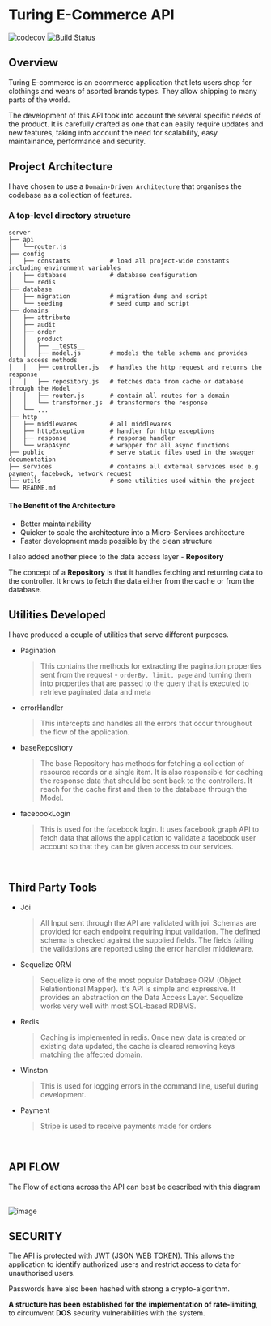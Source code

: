 # Turing E-Commerce API

[![codecov](https://codecov.io/gh/terisolve/turing-api/branch/master/graph/badge.svg?token=ZFqUkBI4VD)](https://codecov.io/gh/terisolve/turing-api)
[![Build Status](https://travis-ci.com/terisolve/turing-api.svg?token=ozaWQTUqMvyqxXhsDedC&branch=master)](https://travis-ci.com/terisolve/turing-api)

## Overview
Turing E-commerce is an ecommerce application that lets users shop for clothings and wears of asorted brands types. They allow shipping to many parts of the world. 

The development of this API took into account the several specific needs of the product. It is carefully crafted as one that can easily require updates and new features, taking into account the need for scalability, easy maintainance, performance and security.

## Project Architecture
I have chosen to use a `Domain-Driven Architecture` that organises the codebase as a collection of features. 

### A top-level directory structure 

    server
    ├── api       
    │   └──router.js
    ├── config
    │   ├── constants           # load all project-wide constants including environment variables
    │   ├── database            # database configuration
    │   └── redis   
    ├── database
    │   ├── migration           # migration dump and script
    │   └── seeding             # seed dump and script
    ├── domains
    │   ├── attribute      
    │   ├── audit               
    │   ├── order               
    │   │   product 
    │   │   ├── __tests__
    │   │   ├── model.js        # models the table schema and provides data access methods
    │   │   ├── controller.js   # handles the http request and returns the response
    │   │   ├── repository.js   # fetches data from cache or database through the Model
    │   │   ├── router.js       # contain all routes for a domain
    │   │   └── transformer.js  # transformers the response                               
    │   └── ...                                     
    ├── http
    │   ├── middlewares         # all middlewares
    │   ├── httpException       # handler for http exceptions
    │   ├── response            # response handler
    │   └── wrapAsync           # wrapper for all async functions
    ├── public                  # serve static files used in the swagger documentation
    ├── services                # contains all external services used e.g payment, facebook, network request
    ├── utils                   # some utilities used within the project
    └── README.md





#### The Benefit of the Architecture
- Better maintainability
- Quicker to scale the architecture into a Micro-Services architecture
- Faster development made possible by the clean structure

I also added another piece to the data access layer - **Repository**

The concept of a **Repository** is that it handles fetching and returning data to the controller. It knows to fetch the data either from the cache or from the database.


## Utilities Developed
I have produced a couple of utilities that serve different purposes.

* Pagination
  > This contains the methods for extracting the pagination properties sent from the request - `orderBy, limit, page` and turning them into properties that are passed to the query that is executed to retrieve paginated data and meta

* errorHandler
  > This intercepts and handles all the errors that occur throughout the flow of the application.

* baseRepository
  > The base Repository has methods for fetching a collection of resource records or a single item. It is also responsible for caching the response data that should be sent back to the controllers. It reach for the cache first and then to the database through the Model.

* facebookLogin
  > This is used for the facebook login. It uses facebook graph API to fetch data that allows the application to validate a facebook user account so that they can be given access to our services.

<br />

## Third Party Tools
* Joi 
  > All Input sent through the API are validated with joi. Schemas are provided for each endpoint requiring input validation. The defined schema is checked against the supplied fields. The fields failing the validations are reported using the error handler middleware.

* Sequelize ORM
  > Sequelize is one of the most popular Database ORM (Object Relationtional Mapper). It's API is simple and expressive. It provides an abstraction on the Data Access Layer. Sequelize works very well with most SQL-based RDBMS.

* Redis
  > Caching is implemented in redis. Once new data is created or existing data updated, the cache is cleared removing keys matching the affected domain.

* Winston
  > This is used for logging errors in the command line, useful during development.

* Payment
  > Stripe is used to receive payments made for orders

<br />

## API FLOW
The Flow of actions across the API can best be described with this diagram
<br />
<br />

![image](https://user-images.githubusercontent.com/51211828/59460119-3b7d4180-8e16-11e9-8b5a-03e687d9780c.png)

## SECURITY
The API is protected with JWT (JSON WEB TOKEN). This allows the application to identify authorized users and restrict access to data for unauthorised users.

Passwords have also been hashed with strong a crypto-algorithm.

**A structure has been established for the implementation of rate-limiting**, to circumvent **DOS** security vulnerabilities with the system.